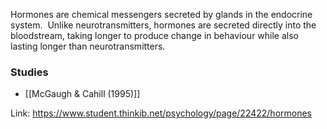 Hormones are chemical messengers secreted by glands in the endocrine system.  Unlike neurotransmitters, hormones are secreted directly into the bloodstream, taking longer to produce change in behaviour while also lasting longer than neurotransmitters.

### Studies
- [[McGaugh & Cahill (1995)]]

Link: https://www.student.thinkib.net/psychology/page/22422/hormones